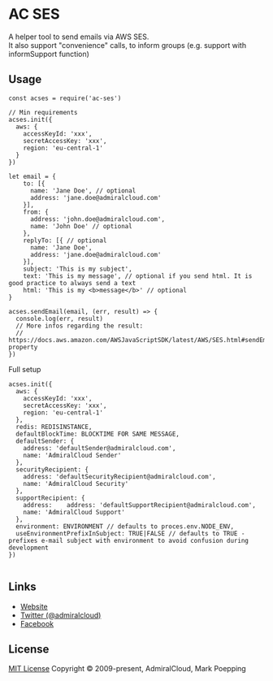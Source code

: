# AC SES
A helper tool to send emails via AWS SES.  
It also support "convenience" calls, to inform groups (e.g. support with informSupport function)

## Usage

```
const acses = require('ac-ses')

// Min requirements
acses.init({ 
  aws: {
    accessKeyId: 'xxx',
    secretAccessKey: 'xxx',
    region: 'eu-central-1'  
  }
})

let email = {
    to: [{ 
      name: 'Jane Doe', // optional
      address: 'jane.doe@admiralcloud.com'
    }],
    from: {
      address: 'john.doe@admiralcloud.com',
      name: 'John Doe' // optional
    },
    replyTo: [{ // optional
      name: 'Jane Doe',
      address: 'jane.doe@admiralcloud.com'
    }],
    subject: 'This is my subject',
    text: 'This is my message', // optional if you send html. It is good practice to always send a text
    html: 'This is my <b>message</b>' // optional
}

acses.sendEmail(email, (err, result) => {
  console.log(err, result)
  // More infos regarding the result:
  // https://docs.aws.amazon.com/AWSJavaScriptSDK/latest/AWS/SES.html#sendEmail-property
})
```

Full setup

```
acses.init({ 
  aws: {
    accessKeyId: 'xxx',
    secretAccessKey: 'xxx',
    region: 'eu-central-1'  
  },
  redis: REDISINSTANCE,
  defaultBlockTime: BLOCKTIME FOR SAME MESSAGE,
  defaultSender: {
    address: 'defaultSender@admiralcloud.com',
    name: 'AdmiralCloud Sender'
  },
  securityRecipient: {
    address: 'defaultSecurityRecipient@admiralcloud.com',
    name: 'AdmiralCloud Security'
  },
  supportRecipient: {
    address:    address: 'defaultSupportRecipient@admiralcloud.com',
    name: 'AdmiralCloud Support'
  },
  environment: ENVIRONMENT // defaults to proces.env.NODE_ENV,
  useEnvironmentPrefixInSubject: TRUE|FALSE // defaults to TRUE - prefixes e-mail subject with environment to avoid confusion during development
})


```

## Links
- [Website](https://www.admiralcloud.com/)
- [Twitter (@admiralcloud)](https://twitter.com/admiralcloud)
- [Facebook](https://www.facebook.com/MediaAssetManagement/)

## License
[MIT License](https://opensource.org/licenses/MIT) Copyright © 2009-present, AdmiralCloud, Mark Poepping